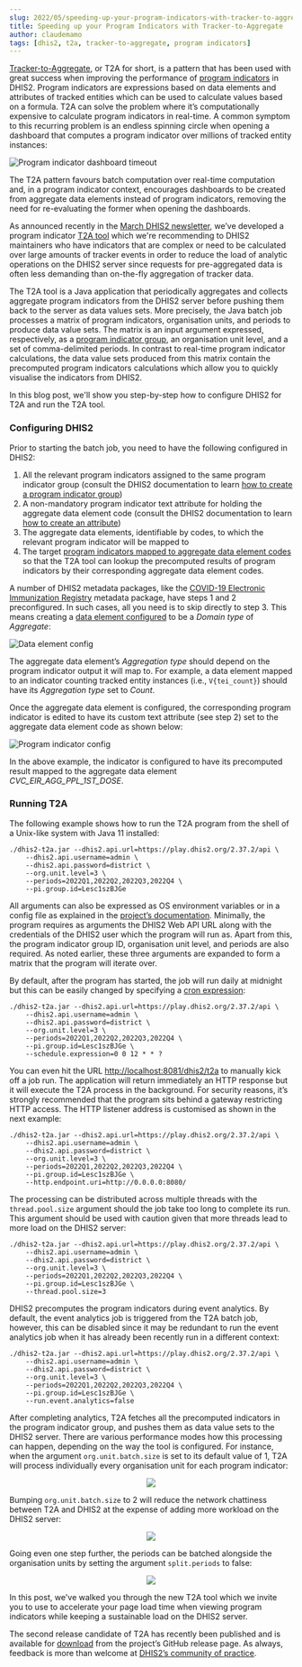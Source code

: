 ```yaml
---
slug: 2022/05/speeding-up-your-program-indicators-with-tracker-to-aggregate
title: Speeding up your Program Indicators with Tracker-to-Aggregate
author: claudemamo
tags: [dhis2, t2a, tracker-to-aggregate, program indicators]
---
```


[Tracker-to-Aggregate](https://docs.dhis2.org/en/implement/maintenance-and-use/tracker-and-aggregate-data-integration.html#saving-aggregates-of-tracker-data-as-aggregate-data), or T2A for short, is a pattern that has been used with great success when improving the performance of [program indicators](https://docs.dhis2.org/en/use/user-guides/dhis-core-version-236/configuring-the-system/programs.html#about_program_indicators) in DHIS2. Program indicators are expressions based on data elements and attributes of tracked entities which can be used to calculate values based on a formula. T2A can solve the problem where it’s computationally expensive to calculate program indicators in real-time. A common symptom to this recurring problem is an endless spinning circle when opening a dashboard that computes a program indicator over millions of tracked entity instances:

![Program indicator dashboard timeout](./assets/speeding-up-your-program-indicators-with-tracker-to-aggregate/dashboard-pi-timeout.png)

The T2A pattern favours batch computation over real-time computation and, in a program indicator context, encourages dashboards to be created from aggregate data elements instead of program indicators, removing the need for re-evaluating the former when opening the dashboards.

As announced recently in the [March DHIS2 newsletter](https://mailchi.mp/dhis2/dhis2-newsletter-march-2022-highlights), we’ve developed a program indicator [T2A tool](https://github.com/dhis2/integration-t2a/tree/v1.0.0-RC2) which we're recommending to DHIS2 maintainers who have indicators that are complex or need to be calculated over large amounts of tracker events in order to reduce the load of analytic operations on the DHIS2 server since requests for pre-aggregated data is often less demanding than on-the-fly aggregation of tracker data.

The T2A tool is a Java application that periodically aggregates and collects aggregate program indicators from the DHIS2 server before pushing them back to the server as data values sets. More precisely, the Java batch job processes a matrix of program indicators, organisation units, and periods to produce data value sets. The matrix is an input argument expressed, respectively, as a [program indicator group](https://docs.dhis2.org/en/use/user-guides/dhis-core-version-236/configuring-the-system/programs.html#create_program_indicator_group), an organisation unit level, and a set of comma-delimited periods. In contrast to real-time program indicator calculations, the data value sets produced from this matrix contain the precomputed program indicators calculations which allow you to quickly visualise the indicators from DHIS2.

In this blog post, we'll show you step-by-step how to configure DHIS2 for T2A and run the T2A tool.

### Configuring DHIS2

Prior to starting the batch job, you need to have the following configured in DHIS2:

1. All the relevant program indicators assigned to the same program indicator group (consult the DHIS2 documentation to learn [how to create a program indicator group](https://docs.dhis2.org/en/use/user-guides/dhis-core-version-236/configuring-the-system/programs.html#create_program_indicator_group))
2. A non-mandatory program indicator text attribute for holding the aggregate data element code (consult the DHIS2 documentation to learn [how to create an attribute](https://docs.dhis2.org/en/use/user-guides/dhis-core-version-master/configuring-the-system/metadata.html#create-or-edit-an-attribute))
3. The aggregate data elements, identifiable by codes, to which the relevant program indicator will be mapped to 
4. The target [program indicators mapped to aggregate data element codes](https://docs.dhis2.org/en/implement/maintenance-and-use/tracker-and-aggregate-data-integration.html#mapping-program-indicators-with-aggregate-data-elements) so that the T2A tool can lookup the precomputed results of program indicators by their corresponding aggregate data element codes. 

A number of DHIS2 metadata packages, like the [COVID-19 Electronic Immunization Registry](https://dhis2.org/metadata-package-downloads#covax-eir) metadata package, have steps 1 and 2 preconfigured. In such cases, all you need is to skip directly to step 3. This means creating a [data element configured](https://docs.dhis2.org/en/use/user-guides/dhis-core-version-master/configuring-the-system/metadata.html#create_data_element) to be a _Domain type_ of _Aggregate_:

![Data element config](./assets/speeding-up-your-program-indicators-with-tracker-to-aggregate/data-element-config.png)

The aggregate data element’s _Aggregation type_ should depend on the program indicator output it will map to. For example, a data element mapped to an indicator counting tracked entity instances (i.e., `V{tei_count}`) should have its _Aggregation type_ set to _Count_.

Once the aggregate data element is configured, the corresponding program indicator is edited to have its custom text attribute (see step 2) set to the aggregate data element code as shown below:

![Program indicator config](./assets/speeding-up-your-program-indicators-with-tracker-to-aggregate/pi-config.png)

In the above example, the indicator is configured to have its precomputed result mapped to the aggregate data element _CVC_EIR_AGG_PPL_1ST_DOSE_.

### Running T2A

The following example shows how to run the T2A program from the shell of a Unix-like system with Java 11 installed:

```console
./dhis2-t2a.jar --dhis2.api.url=https://play.dhis2.org/2.37.2/api \
    --dhis2.api.username=admin \
    --dhis2.api.password=district \
    --org.unit.level=3 \
    --periods=2022Q1,2022Q2,2022Q3,2022Q4 \
    --pi.group.id=Lesc1szBJGe
```

All arguments can also be expressed as OS environment variables or in a config file as explained in the [project’s documentation](https://github.com/dhis2/integration-t2a/tree/v1.0.0-RC2#config). Minimally, the program requires as arguments the DHIS2 Web API URL along with the credentials of the DHIS2 user which the program will run as. Apart from this, the program indicator group ID, organisation unit level, and periods are also required. As noted earlier, these three arguments are expanded to form a matrix that the program will iterate over.

By default, after the program has started, the job will run daily at midnight but this can be easily changed by specifying a [cron expression](https://crontab.guru/):

```console
./dhis2-t2a.jar --dhis2.api.url=https://play.dhis2.org/2.37.2/api \
    --dhis2.api.username=admin \
    --dhis2.api.password=district \
    --org.unit.level=3 \
    --periods=2022Q1,2022Q2,2022Q3,2022Q4 \
    --pi.group.id=Lesc1szBJGe \
    --schedule.expression=0 0 12 * * ?
```

You can even hit the URL [http://localhost:8081/dhis2/t2a](http://localhost:8081/dhis2/t2a) to manually kick off a job run. The application will return immediately an HTTP response but it will execute the T2A process in the background. For security reasons, it’s strongly recommended that the program sits behind a gateway restricting HTTP access. The HTTP listener address is customised as shown in the next example:

```console
./dhis2-t2a.jar --dhis2.api.url=https://play.dhis2.org/2.37.2/api \
    --dhis2.api.username=admin \
    --dhis2.api.password=district \
    --org.unit.level=3 \
    --periods=2022Q1,2022Q2,2022Q3,2022Q4 \
    --pi.group.id=Lesc1szBJGe \
    --http.endpoint.uri=http://0.0.0.0:8080/
```

The processing can be distributed across multiple threads with the `thread.pool.size` argument should the job take too long to complete its run. This argument should be used with caution given that more threads lead to more load on the DHIS2 server:

```console
./dhis2-t2a.jar --dhis2.api.url=https://play.dhis2.org/2.37.2/api \
    --dhis2.api.username=admin \
    --dhis2.api.password=district \
    --org.unit.level=3 \
    --periods=2022Q1,2022Q2,2022Q3,2022Q4 \
    --pi.group.id=Lesc1szBJGe \
    --thread.pool.size=3
```

DHIS2 precomputes the program indicators during event analytics. By default, the event analytics job is triggered from the T2A batch job, however, this can be disabled since it may be redundant to run the event analytics job when it has already been recently run in a different context:

```console
./dhis2-t2a.jar --dhis2.api.url=https://play.dhis2.org/2.37.2/api \
    --dhis2.api.username=admin \
    --dhis2.api.password=district \
    --org.unit.level=3 \
    --periods=2022Q1,2022Q2,2022Q3,2022Q4 \
    --pi.group.id=Lesc1szBJGe \
    --run.event.analytics=false
```

After completing analytics, T2A fetches all the precomputed indicators in the program indicator group, and pushes them as data value sets to the DHIS2 server. There are various performance modes how this processing can happen, depending on the way the tool is configured. For instance, when the argument `org.unit.batch.size` is set to its default value of 1, T2A will process individually every organisation unit for each program indicator:

<p align="center">
  <img src="./assets/speeding-up-your-program-indicators-with-tracker-to-aggregate/split.png" />
</p>

Bumping `org.unit.batch.size` to 2 will reduce the network chattiness between T2A and DHIS2 at the expense of adding more workload on the DHIS2 server:

<p align="center">
  <img src="./assets/speeding-up-your-program-indicators-with-tracker-to-aggregate/batch-org-units.png" />
</p>

Going even one step further, the periods can be batched alongside the organisation units by setting the argument `split.periods` to false:

<p align="center">
  <img src="./assets/speeding-up-your-program-indicators-with-tracker-to-aggregate/batch-org-units-periods.png" />
</p>

In this post, we've walked you through the new T2A tool which we invite you to use to accelerate your page load time when viewing program indicators while keeping a sustainable load on the DHIS2 server.

The second release candidate of T2A has recently been published and is available for [download](https://github.com/dhis2/integration-t2a/releases/tag/v1.0.0-RC2) from the project’s GitHub release page. As always, feedback is more than welcome at [DHIS2’s community of practice](https://community.dhis2.org/).